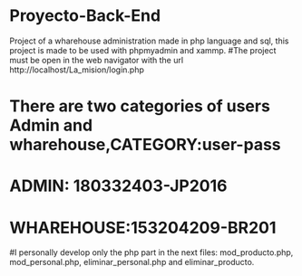 # Proyecto-Back-End
Project of a wharehouse administration made in php language and sql, this project is made to be used with phpmyadmin and xammp.
#The project must be open in the web navigator with the url http://localhost/La_mision/login.php
# There are two categories of users Admin and wharehouse,CATEGORY:user-pass
# ADMIN: 180332403-JP2016
# WHAREHOUSE:153204209-BR201
#I personally develop only the php part in the next files: mod_producto.php, mod_personal.php, eliminar_personal.php and eliminar_producto.
